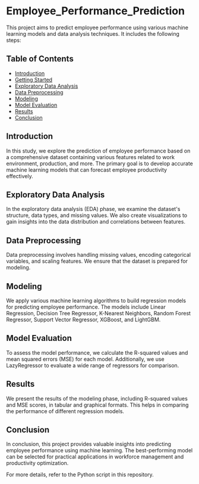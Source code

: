 # Employee_Performance_Prediction

This project aims to predict employee performance using various machine learning models and data analysis techniques. It includes the following steps:

## Table of Contents

- [Introduction](#introduction)
- [Getting Started](#getting-started)
- [Exploratory Data Analysis](#exploratory-data-analysis)
- [Data Preprocessing](#data-preprocessing)
- [Modeling](#modeling)
- [Model Evaluation](#model-evaluation)
- [Results](#results)
- [Conclusion](#conclusion)

## Introduction

In this study, we explore the prediction of employee performance based on a comprehensive dataset containing various features related to work environment, production, and more. The primary goal is to develop accurate machine learning models that can forecast employee productivity effectively.

## Exploratory Data Analysis

In the exploratory data analysis (EDA) phase, we examine the dataset's structure, data types, and missing values. We also create visualizations to gain insights into the data distribution and correlations between features.

## Data Preprocessing

Data preprocessing involves handling missing values, encoding categorical variables, and scaling features. We ensure that the dataset is prepared for modeling.

## Modeling

We apply various machine learning algorithms to build regression models for predicting employee performance. The models include Linear Regression, Decision Tree Regressor, K-Nearest Neighbors, Random Forest Regressor, Support Vector Regressor, XGBoost, and LightGBM.

## Model Evaluation

To assess the model performance, we calculate the R-squared values and mean squared errors (MSE) for each model. Additionally, we use LazyRegressor to evaluate a wide range of regressors for comparison.

## Results

We present the results of the modeling phase, including R-squared values and MSE scores, in tabular and graphical formats. This helps in comparing the performance of different regression models.

## Conclusion

In conclusion, this project provides valuable insights into predicting employee performance using machine learning. The best-performing model can be selected for practical applications in workforce management and productivity optimization.

For more details, refer to the Python script in this repository.
